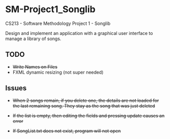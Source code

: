 # SM-Project1_Songlib
CS213 - Software Methodology Project 1 - Songlib

Design and implement an application with a graphical user interface to manage a library of songs.

## TODO
- ~~Write Names on Files~~
- FXML dynamic resizing (not super needed)

## Issues
- ~~When 2 songs remain, if you delete one, the details are not loaded for the last remaining song. They stay as the song that was just deleted~~

- ~~If the list is empty, then editing the fields and pressing update causes an error~~

- ~~If SongList.txt does not exist, program will not open~~